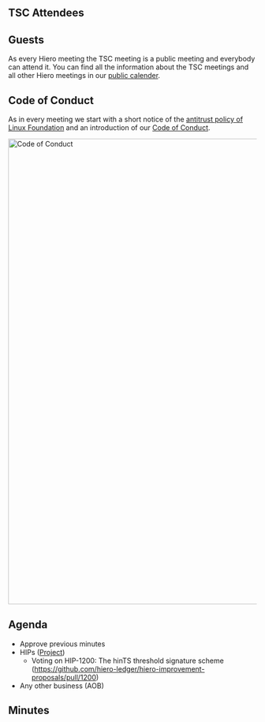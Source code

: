## TSC Attendees

## Guests

As every Hiero meeting the TSC meeting is a public meeting and everybody can attend it.
You can find all the information about the TSC meetings and all other Hiero meetings in our [public calender](https://zoom-lfx.platform.linuxfoundation.org/meetings/hiero?view=week).

## Code of Conduct

As in every meeting we start with a short notice of the [antitrust policy of Linux Foundation](https://www.linuxfoundation.org/legal/antitrust-policy)
and an introduction of our [Code of Conduct](https://www.lfdecentralizedtrust.org/code-of-conduct).

<img width="945" alt="Code of Conduct" src="https://github.com/user-attachments/assets/3a187bc9-65ae-461e-bb46-7ce0db8e32cf">

## Agenda

- Approve previous minutes
- HIPs ([Project](https://github.com/orgs/hiero-ledger/projects/31/views/1?sortedBy%5Bdirection%5D=asc&sortedBy%5BcolumnId%5D=Status))
  - Voting on HIP-1200: The hinTS threshold signature scheme (https://github.com/hiero-ledger/hiero-improvement-proposals/pull/1200)
- Any other business (AOB)

## Minutes
